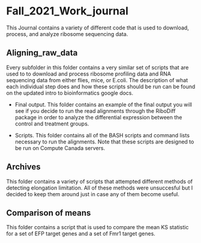 # Fall_2021_Work_journal
This Journal contains a variety of different code that is used to download, process, and analyze ribosome sequencing data. 

## Aligning_raw_data
Every subfolder in this folder contains a very similar set of scripts that are used to to download and process ribosome profiling data and RNA sequencing data from either flies, mice, or E.coli. The description of what each individual step does and how these scripts should be run can be found on the updated intro to bioinformatics google docs.

- Final output. 
This folder contains an example of the final output you will see if you decide to run the read alignments through the RiboDiff package in order to analyze the differential expression between the control and treatment groups.

- Scripts. 
This folder contains all of the BASH scripts and command lists necessary to run the alignments. Note that these scripts are designed to be run on Compute Canada servers.

## Archives
This folder contains a variety of scripts that attempted different methods of detecting elongation limitation. All of these methods were unsuccesful but I decided to keep them around just in case any of them become useful. 

## Comparison of means
This folder contains a script that is used to compare the mean KS statistic for a set of EFP target genes and a set of Fmr1 target genes. 


